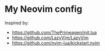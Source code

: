 # My Neovim config

Inspired by:
- https://github.com/ThePrimeagen/init.lua
- https://github.com/LazyVim/LazyVim
- https://github.com/nvim-lua/kickstart.nvim
